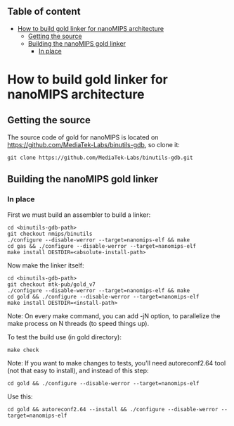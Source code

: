 ## Table of content
- [How to build gold linker for nanoMIPS architecture](#how-to-build-gold-linker-for-nanomips-architecture)
  - [Getting the source](#getting-the-source)
  - [Building the nanoMIPS gold linker](#building-the-nanomips-gold-linker)
    - [In place](#in-place)

# How to build gold linker for nanoMIPS architecture

## Getting the source

The source code of gold for nanoMIPS is located on https://github.com/MediaTek-Labs/binutils-gdb, so clone it:

```git clone https://github.com/MediaTek-Labs/binutils-gdb.git```


## Building the nanoMIPS gold linker

### In place

First we must build an assembler to build a linker:

```
cd <binutils-gdb-path>
git checkout nmips/binutils
./configure --disable-werror --target=nanomips-elf && make
cd gas && ./configure --disable-werror --target=nanomips-elf
make install DESTDIR=<absolute-install-path>
```

Now make the linker itself:
```
cd <binutils-gdb-path>
git checkout mtk-pub/gold_v7
./configure --disable-werror --target=nanomips-elf && make
cd gold && ./configure --disable-werror --target=nanomips-elf
make install DESTDIR=<install-path>
```

Note: On every make command, you can add -jN option, to parallelize
the make process on N threads (to speed things up).

To test the build use (in gold directory):
```
make check
```

Note: If you want to make changes to tests, you'll need autoreconf2.64 tool (not that easy to install), and instead of this step:
```
cd gold && ./configure --disable-werror --target=nanomips-elf
```

Use this:
```
cd gold && autoreconf2.64 --install && ./configure --disable-werror --target=nanomips-elf
```

